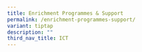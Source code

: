 ```yaml
---
title: Enrichment Programmes & Support
permalink: /enrichment-programmes-support/
variant: tiptap
description: ""
third_nav_title: ICT
---
```

